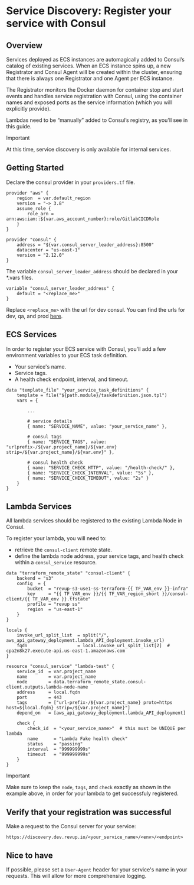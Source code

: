# Service Discovery: Register your service with Consul

## Overview

Services deployed as ECS instances are automagically added to Consul’s catalog of existing services. When an ECS instance spins up, a new Registrator and Consul Agent will be created within the cluster, ensuring that there is always one Registrator and one Agent per ECS instance.

The Registrator monitors the Docker daemon for container stop and start events and handles service registration with Consul, using the container names and exposed ports as the service information (which you will explicitly provide).

Lambdas need to be “manually” added to Consul’s registry, as you'll see in this guide.

> [!IMPORTANT]
> At this time, service discovery is only available for internal services.

## Getting Started

Declare the consul provider in your `providers.tf` file.

```
provider "aws" {
    region  = var.default_region
    version = "~> 3.8"
    assume_role {
        role_arn = arn:aws:iam::${var.aws_account_number}:role/GitlabCICDRole
    }
}

provider "consul" {
    address = "${var.consul_server_leader_address}:8500"
    datacenter = "us-east-1"
    version = "2.12.0"
}
```

The variable `consul_server_leader_address` should be declared in your *.vars files.

```
variable "consul_server_leader_address" {
    default = "<replace_me>"
}
```

Replace `<replace_me>` with the url for dev consul. You can find the urls for dev, qa, and prod [here]().

## ECS Services

In order to register your ECS service with Consul, you'll add a few environment variables to your ECS task definition.

* Your service's name.
* Service tags.
* A health check endpoint, interval, and timeout.

```
data "template_file" "your_service_task_definitions" {
    template = file("${path.module}/taskdefinition.json.tpl")
    vars = {
        
        ...
        
        # service details
        { name: "SERVICE_NAME", value: "your_service_name" },
        
        # consul tags
        { name: "SERVICE_TAGS", value: "urlprefix-/${var.project_name}/${var.env} strip=/${var.project_name}/${var.env}" },

        # consul health check
        { name: "SERVICE_CHECK_HTTP", value: "/health-check/" },
        { name: "SERVICE_CHECK_INTERVAL", value: "5s" },
        { name: "SERVICE_CHECK_TIMEOUT", value: "2s" }
    }
}
```

## Lambda Services

All lambda services should be registered to the existing Lambda Node in Consul. 

To register your lambda, you will need to:

* retrieve the `consul-client` remote state.
* define the lambda node address, your service tags, and health check within a `consul_service` resource.

```
data "terraform_remote_state" "consul-client" {
    backend = "s3"
    config  = {
        bucket  = "revup-s3-use1-ss-terraform-{{ TF_VAR_env }}-infra"
        key     = "{{ TF_VAR_env }}/{{ TF_VAR_region_short }}/consul-client/{{ TF_VAR_env }}.tfstate"
        profile = "revup ss"
        region  = "us-east-1"
    }
}

locals {
    invoke_url_split_list  = split("/", aws_api_gateway_deployment.lambda_API_deployment.invoke_url)
    fqdn                   = local.invoke_url_split_list[2]  # cpa2n8k27.execute-api.us-east-1.amazonaws.com
}

resource "consul_service" "lambda-test" {
    service_id  = var.project_name
    name        = var.project_name
    node        = data.terraform_remote_state.consul-client.outputs.lambda-node-name
    address     = local.fqdn
    port        = 443
    tags        = ["url-prefix-/${var.project_name} proto=https host=${local.fqdn} strip=/${var.project_name}"]
    depend_on   = [aws_api_gateway_deployment.lambda_API_deployment]

    check {
        check_id  = "<your_service_name>"  # this must be UNIQUE per lambda
        name      = "Lambda Fake health check"
        status    = "passing"
        interval  = "999999999s"
        timeout   = "999999999s"
    }
}
```

> [!IMPORTANT]
> Make sure to keep the `node`, `tags`, and `check` exactly as shown in the example above, in order for your lambda to get successfuly registered.

## Verify that your registration was successful

Make a request to the Consul server for your service:

`https://discovery.dev.revup.io/<your_service_name>/<env>/<endpoint>`


## Nice to have

If possible, please set a `User-Agent` header for your service's name in your requests. This will allow for more comprehensive logging.